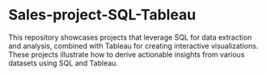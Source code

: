 # Sales-project-SQL-Tableau
This repository showcases projects that leverage SQL for data extraction and analysis, combined with Tableau for creating interactive visualizations. These projects illustrate how to derive actionable insights from various datasets using SQL and Tableau.
